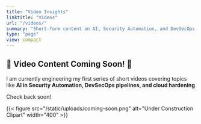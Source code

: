```yaml
---
title: "Video Insights"
linktitle: "Videos"
url: "/videos/"
summary: "Short-form content on AI, Security Automation, and DevSecOps."
type: "page"
view: compact
---
```


## 🚧 Video Content Coming Soon! 🚧

I am currently engineering my first series of short videos covering topics like **AI in Security Automation, DevSecOps pipelines, and cloud hardening**

Check back soon!

{{< figure src="/static/uploads/coming-soon.png" alt="Under Construction Clipart" width="400" >}}
